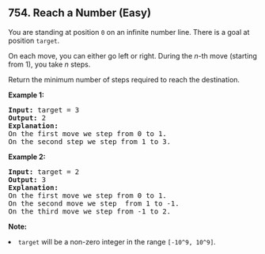 <!--|This file generated by command(leetcode description); DO NOT EDIT.    |-->
<!--+----------------------------------------------------------------------+-->
<!--|@author    Openset <openset.wang@gmail.com>                           |-->
<!--|@link      https://github.com/openset                                 |-->
<!--|@home      https://github.com/openset/leetcode                        |-->
<!--+----------------------------------------------------------------------+-->

## 754. Reach a Number (Easy)

<p>
You are standing at position <code>0</code> on an infinite number line.  There is a goal at position <code>target</code>.
</p><p>
On each move, you can either go left or right.  During the <i>n</i>-th move (starting from 1), you take <i>n</i> steps.
</p><p>
Return the minimum number of steps required to reach the destination.
</p>

<p><b>Example 1:</b><br />
<pre>
<b>Input:</b> target = 3
<b>Output:</b> 2
<b>Explanation:</b>
On the first move we step from 0 to 1.
On the second step we step from 1 to 3.
</pre>
</p>

<p><b>Example 2:</b><br />
<pre>
<b>Input:</b> target = 2
<b>Output:</b> 3
<b>Explanation:</b>
On the first move we step from 0 to 1.
On the second move we step  from 1 to -1.
On the third move we step from -1 to 2.
</pre>
</p>

<p><b>Note:</b><br>
<li><code>target</code> will be a non-zero integer in the range <code>[-10^9, 10^9]</code>.</li>
</p>